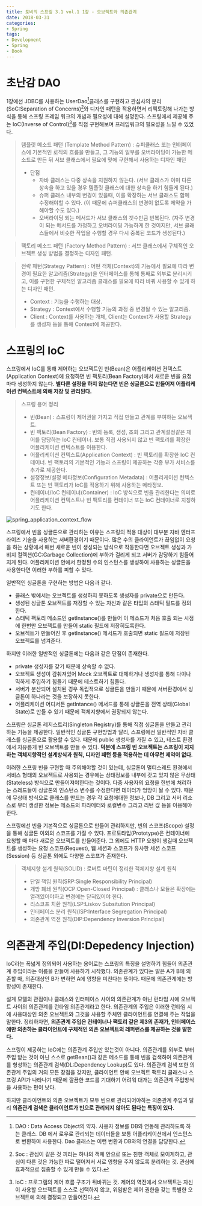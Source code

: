 ```yaml
---
title: 토비의 스프링 3.1 vol.1 1장 - 오브젝트와 의존관계
date: 2018-03-31
categories:
- Spring
tags:
- Development
- Spring
- Book
---
```


# 초난감 DAO

1장에선 JDBC를 사용하는 UserDao[^Dao]클래스를 구현하고 관심사의 분리(SoC:Separation of Concerns)[^SoC]와 디자인 패턴을 적용하면서 리펙토링해 나가는 방식을 통해 스프링 프레임 워크의 개념과 필요성에 대해 설명한다. 스프링에서 제공해 주는 IoC(Inverse of Control)[^IoC]를 직접 구현해보며 프레임워크의 필요성을 느낄 수 있었다.

> 템플릿 메소드 패턴 (Template Method Pattern) : 슈퍼클래스 또는 인터페이스에 기본적인 로직의 흐름을 만들고, 그 기능의 일부를 오버라이딩이 가능한 메소드로 만든 뒤 서브 클래스에서 필요에 맞에 구현해서 사용하는 디자인 패턴
>
> - 단점
>   - 자바 클래스는 다중 상속을 지원하지 않는다. (서브 클래스가 이미 다른  상속을 하고 있을 경우 템플릿 클래스에 대한 상속을 하기 힘들게 된다.)
>   - 슈퍼 클래스 내부의 변경이 있을때, 이를 확장하는 서브 클래스도 함께 수정해야할 수 있다. (이 때문에 슈퍼클래스의 변경이 없도록 제약을 가해야할 수도 있다.)
>   - 오버라이딩 되는 메서드가 서브 클래스의 갯수만큼 반복된다. (자주 변경이 되는 메서드를 가정하고 오버라이딩 가능하게 한 것이지만, 서브 클래스들에서 비슷한 작업을 수행할 경우 다시 중복된 코드가 생성된다.)

> 팩토리 메소드 패턴 (Factory Method Pattern) : 서브 클래스에서 구체적인 오브젝트 생성 방법을 결정하는 디자인 패턴.

> 전략 패턴(Strategy Pattern) : 어떤 객체(Context)의 기능에서 필요에 따라 변경이 필요한 알고리즘(Strategy)을 인터페이스를 통해 통째로 외부로 분리시키고, 이를 구현한 구체적인 알고리즘 클래스를 필요에 따라 바꿔 사용할 수 있게 하는 디자인 패턴.
>
> - Context : 기능을 수행하는 대상.
> - Strategy : Context에서 수행할 기능의 과정 중 변경될 수 있는 알고리즘.
> - Client : Context를 사용하는 개체, Client는 Context가 사용할 Strategy를 생성자 등을 통해 Context에 제공한다.

[^Dao]: DAO : Data Access Object의 약자. 사용자 정보를 DB와 연동해 관리하도록 하는 클래스. DB 에서 로우로 관리되는 데이터들을 보통 어플리케이션에서 인스턴스로 변환하여 사용한다. Dao 클래스는 이런 변환과 DB와의 연결을 담당한다.
[^SoC]: Soc : 관심이 같은 것 끼리는 하나의 객체 안으로 또는 친한 객체로 모이게하고, 관심이 다른 것은 가능한 따로 떨어져서 서로 영향을 주지 않도록 분리하는 것. 관심에 효과적으로 집중할 수 있게 만들 수 있다.
[^IoC]: IoC : 프로그램의 제어 흐름 구조가 뒤바뀌는 것. 제어의 역전에서 오브젝트는 자신이 사용할 오브젝트를 스스로 선택하지 않고, 위임받은 제어 권한을 갖는 특별한 오브젝트에 의해 결정되고 만들어진다.

# 스프링의 IoC

 스프링에서 IoC를 통해 제어하는 오브젝트인 빈(Bean)은 어플리케이션 컨텍스트(Application Context)에 요청하면 빈 팩토리(Bean Factory)에서 새로운 빈을 요청마다 생성하지 않는다. **별다른 설정을 하지 않는다면 빈은 싱글톤으로 만들어져 어플리케이션 컨텍스트에 의해 저장 및 관리된다.**

> 스프링 용어 정리
>
> - 빈(Bean) : 스프링이 제어권을 가지고 직접 만들고 관계를 부여하는 오브젝트.
> - 빈 팩토리(Bean Factory) : 빈의 등록, 생성, 조회 그리고 관계설정같은 제어를 담당하는 IoC 컨테이너. 보통 직접 사용되지 않고 빈 팩토리를 확장한 어플리케이션 컨텍스트를 이용한다.
> - 어플리케이션 컨텍스트(Application Context) : 빈 팩토리를 확장한 IoC 컨테이너. 빈 팩토리의 기본적인 기능과 스프링이 제공하는 각종 부가 서비스를 추가로 제공한다.
> - 설정정보/설정 메타정보(Configuration Metadata)  : 어플리케이션 컨텍스트 또는 빈 팩토리가 IoC를 적용하기 위해 사용하는 메타정보.
> - 컨테이너/IoC 컨테이너(Container) : IoC 방식으로 빈을 관리한다는 의미로 어플리케이션 컨텍스트나 빈 팩토리를 컨테이너 또는 IoC 컨테이너로 지칭하기도 한다.

![spring_application_context_flow](https://user-images.githubusercontent.com/18159012/38172390-8381a3ba-35e6-11e8-90f6-4adb18a58a6f.png)

 스프링에서 빈을 싱글톤으로 관리하는 이유는 스프링의 적용 대상이 대부분 자바 엔터프라이즈 기술을 사용하는 서버환경이기 때문이다. 많은 수의 클라이언트가 끊임없이 요청을 하는 상황에서 매번 새로운 빈이 생성되는 방식으로 작동한다면 오브젝트 생성과 가비지 컬렉션(GC:Garbage Collection)에 부하가 걸리게 되고 서버가 감당하기 힘들어지게 된다. 어플리케이션 안에서 한정된 수의 인스턴스를 생성하여 사용하는 싱글톤을 사용한다면 이러한 부하를 피할 수 있다.

 일반적인 싱글톤을 구현하는 방법은 다음과 같다.

- 클래스 밖에서는 오브젝트를 생성하지 못하도록 생성자를 private으로 만든다.
- 생성된 싱글톤 오브젝트를 저장할 수 있는 자신과 같은 타입의 스태틱 필드를 정의한다.
- 스태틱 팩토리 메소드인 getInstance()를 만들어 이 메소드가 처음 호출 되는 시점에 한번만 오브젝트를 만들어 static 필드에 저장히도록한다.
- 오브젝트가 만들어진 후 getInstance() 메서드가 호출되면 static 필드에 저장된 오브젝트를 넘겨준다.

 하지만 이러한 일반적인 싱글톤에는 다음과 같은 단점이 존재한다.

- private 생성자를 갖기 때문에 상속할 수 없다.
- 오브젝트 생성이 감춰져있어 Mock 오브젝트로 대체하거나 생성자를 통해 다이나믹하게 주입하기 힘들기 때문에 테스트하기 힘들다.
- 서버가 분산되어 설치된 경우 독립적으로 싱글톤을 만들기 때문에 서버환경에서 싱글톤이 하나라는 것을 보장하지 못한다.
- 어플리케이션 어디서든 getIntance() 메서드를 통해 싱글톤을 전역 상태(Global State)로 만들 수 있기 때문에 객체지향에서 권장되지 않는다.

 스프링은 싱글톤 레지스트리(Singleton Registry)를 통해 직접 싱글톤을 만들고 관리하는 기능을 제공한다. 일반적인 싱글톤 구현방법과 달리, 스프링에선 일반적인 자바 클래스를 싱글톤으로 활용할 수 있다. 때문에 public 생성자를 가질 수 있고, 테스트 환경에서 자유롭게 빈 오브젝트를 만들 수 있다. **덕분에 스프링 빈 오브젝트는 스프링이 지지하는 객체지향적인 설계방식과 원칙, 디자인 패턴 등을 적용하는 데 아무런 제약이 없다.**

 이러한 스프링 빈을 구현할 때 주의해야할 것이 있는데, 싱글톤이 멀티스레드 환경에서 서비스 형태의 오브젝트로 사용되는 경우에는 상태정보를 내부에 갖고 있지 않은 무상태(Stateless) 방식으로 만들어져야한다는 것이다. 다중 사용자의 요청을 한번에 처리하는 스레드들이 싱글톤의 인스턴스 변수를 수정한다면 데이터가 엉망이 될 수 있다. 때문에 무상태 방식으로 클래스를 만드는 경우 각 요청에대한 정보나, DB 그리고 서버 리소스로 부터 생성한 정보는 메소드의 파라메터와 로컬변수 그리고 리턴 값 등을 이용해야한다.

 스프링에선 빈을 기본적으로 싱글톤으로 만들어 관리하지만, 빈의 스코프(Scope) 설정을 통해 싱글톤 이외의 스코프를 가질 수 있다. 프로토타입(Prototype)은 컨테이너에 요청할 때 마다 새로운 오브젝트를 만들어준다. 그 외에도 HTTP 요청이 생길때 오브젝트를 생성하는 요청 스코프(Request), 웹 세션과 스코프가 유사한 세션 스코프(Session) 등 싱글톤 외에도 다양한 스코프가 존재한다.

> 객체지향 설계 원칙(SOLID) : 로버트 마틴이 정리한 객체지향 설계 원칙
>
> - 단일 책임 원칙(SRP:Single Responsibility Principal)
> - 개방 폐쇄 원칙(OCP:Open-Closed Principal) : 클래스나 모듈은 확장에는 열려있어야하고 변경에는 닫혀있어야 한다.
> - 리스코프 치환 원칙(LSP:Liskov Subsitution Principal)
> - 인터페이스 분리 원칙(ISP:Interface Segregation Principal)
> - 의존관계 역전 원칙(DIP:Dependency Inversion Principal)

# 의존관계 주입(DI:Depedency Injection)

 IoC라는 폭넓게 정의되어 사용하는 용어로는 스프링의 특징을 설명하기 힘들어 의존관계 주입이라는 이름을 만들어 사용하기 시작했다. 의존관계가 있다는 말은 A가 B에 의존할 때, 의존대상인 B가 변하면 A에 영향을 미친다는 뜻이다. 때문에 의존관계에는 방향성이 존재한다.

 설계 모델의 관점이나 클래스와 인터페이스 사이의 의존관계가 아닌 런타임 시에 오브젝트 사이의 의존관계를 런타임 의존관계라고 한다. 의존관계의 주입은 이러한 런타임 시에 사용대상인 의존 오브젝트와 그것을 사용할 주체인 클라이언트를 연결해 주는 작업을 말한다. 정리하자면, **의존관계 주입은 컨테이너나 팩토리 같은 제3의 존재가, 인터페이스에만 의존하는 클라이언트에 구체적인 의존 오브젝트의 레퍼런스를 제공하는 것을 말한다.**

 스프링이 제공하는 IoC에는 의존관계 주입만 있는것이 아니다. 의존관계를 외부로 부터 주입 받는 것이 아닌 스스로 getBean()과 같은 메소드를 통해 빈을 검색하여 의존관계를 형성하는 의존관계 검색(DL:Dependency Lookup)도 있다. 의존관계 검색 또한 의존관계 주입의 거의 모든 장점을 갖지만, 클라이언트 안에 오브젝트 팩토리 클래스나 스프링 API가 나타나기 때문에 깔끔한 코드를 기대하기 어려워 대개는 의존관계 주입방식을 사용하는 편이 낫다.

 하지만 클라이언트와 의존 오브젝트가 모두 빈으로 관리되어야하는 의존관계 주입과 달리 **의존관계 검색은 클라이언트가 빈으로 관리되지 않아도 된다는 특징이 있다.**